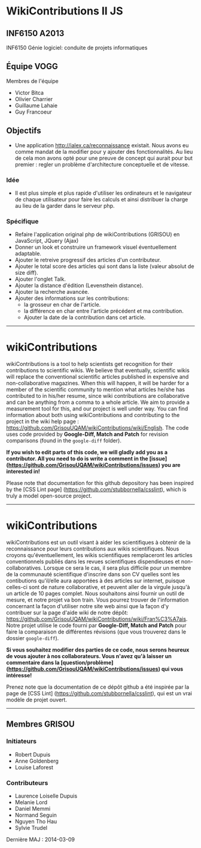 #  WikiContributions II JS

## INF6150 A2013

INF6150 Génie logiciel: conduite de projets informatiques

## Équipe VOGG

Membres de l'équipe

* Victor Bitca
* Olivier Charrier
* Guillaume Lahaie
* Guy Francoeur

## Objectifs

* Une application http://ialex.ca/reconnaissance existait. Nous avons eu comme mandat de la modifier pour y ajouter des fonctionnalités.  Au lieu de cela mon avons opté pour une preuve de concept qui aurait pour but premier : regler un problème d'architecture conceptuelle et de vitesse. 

### Idée

* Il est plus simple et plus rapide d'utiliser les ordinateurs et le navigateur de chaque utilisateur pour faire les calculs et ainsi distribuer la charge au lieu de la garder dans le serveur php.

### Spécifique

* Refaire l'application original php de wikiContributions (GRISOU) en JavaScript, JQuery (Ajax)
* Donner un look et construire un framework visuel éventuellement adaptable.
* Ajouter le retreive progressif des articles d'un contributeur.
* Ajouter le total score des articles qui sont dans la liste (valeur absolut de size diff).
* Ajouter l'onglet Talk.
* Ajouter la distance d'édition (Levensthein distance).
* Ajouter la recherche avancée.
* Ajouter des informations sur les contributions:
  * la grosseur en char de l'article.
  * la différence en char entre l'article précédent et ma contribution.
  * Ajouter la date de la contribution dans cet article.


----------------------------------------------------------

# wikiContributions

wikiContributions is a tool to help scientists get recognition for their contributions to scientific wikis. We believe that eventually, scientific wikis will replace the conventional scientific articles published in expensive and non-collaborative magazines. When this will happen, it will be harder for a member of the scientific community to mention what articles he/she has contributed to in his/her resume, since wiki contributions are collaborative and can be anything from a comma to a whole article. We aim to provide a measurement tool for this, and our project is well under way. You can find information about both using wikiContributions and contributing to the project in the wiki help page : https://github.com/GrisouUQAM/wikiContributions/wiki/English. 
The code uses code provided by **Google-Diff, Match and Patch** for revision comparisons (found in the `google-diff` folder).

**If you wish to edit parts of this code, we will gladly add you as a contributor. All you need to do is write a comment in the [issue] (https://github.com/GrisouUQAM/wikiContributions/issues) you are interested in!**

Please note that documentation for this github depository has been inspired by the [CSS Lint page] (https://github.com/stubbornella/csslint), which is truly a model open-source project.

---------------------------------------------------------

# wikiContributions

wikiContributions est un outil visant à aider les scientifiques à obtenir de la reconnaissance pour leurs contributions aux wikis scientifiques. Nous croyons qu'éventuellement, les wikis scientifiques remplaceront les articles conventionnels publiés dans les revues scientifiques dispendieuses et non-collaboratives. Lorsque ce sera le cas, il sera plus difficile pour un membre de la communauté scientifique d'inscrire dans son CV quelles sont les contibutions qu'il/elle aura apportées à des articles sur internet, puisque celles-ci sont de nature collaborative, et peuvent aller de la virgule jusqu'à un article de 10 pages complet. Nous souhaitons ainsi fournir un outil de mesure, et notre projet va bon train. Vous pourrez trouver de l'information concernant la façon d'utiliser notre site web ainsi que la façon d'y contribuer sur la page d'aide wiki de notre dépôt:
https://github.com/GrisouUQAM/wikiContributions/wiki/Fran%C3%A7ais. 
Notre projet utilise le code fourni par **Google-Diff, Match and Patch** pour faire la comparaison de différentes révisions (que vous trouverez dans le dossier `google-diff`).

**Si vous souhaitez modifier des parties de ce code, nous serons heureux de vous ajouter à nos collaborateurs. Vous n'avez qu'à laisser un commentaire dans la [question/problème] (https://github.com/GrisouUQAM/wikiContributions/issues) qui vous intéresse!**

Prenez note que la documentation de ce dépôt github a été inspirée par la page de [CSS Lint] (https://github.com/stubbornella/csslint), qui est un vrai modèle de projet ouvert.

--------------------------------------------------------

## Membres GRISOU

### Initiateurs

* Robert Dupuis
* Anne Goldenberg
* Louise Laforest

### Contributeurs

* Laurence Loiselle Dupuis
* Melanie Lord
* Daniel Memmi
* Normand Seguin
* Nguyen Tho Hau
* Sylvie Trudel

Dernière MAJ : 2014-03-09
